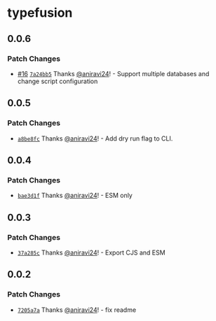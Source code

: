 # typefusion

## 0.0.6

### Patch Changes

- [#16](https://github.com/aniravi24/typefusion/pull/16) [`7a24bb5`](https://github.com/aniravi24/typefusion/commit/7a24bb53af8cda4ce81bbdfea853c34d7fd768a4) Thanks [@aniravi24](https://github.com/aniravi24)! - Support multiple databases and change script configuration

## 0.0.5

### Patch Changes

- [`a8be8fc`](https://github.com/aniravi24/typefusion/commit/a8be8fc15a05dd2489541f64e6858d7c08e77099) Thanks [@aniravi24](https://github.com/aniravi24)! - Add dry run flag to CLI.

## 0.0.4

### Patch Changes

- [`bae3d1f`](https://github.com/aniravi24/typefusion/commit/bae3d1fa04e7b2bb1f301030b75a51af6869fba2) Thanks [@aniravi24](https://github.com/aniravi24)! - ESM only

## 0.0.3

### Patch Changes

- [`37a285c`](https://github.com/aniravi24/typefusion/commit/37a285cec5416150541338e74370f15e53c3e3c9) Thanks [@aniravi24](https://github.com/aniravi24)! - Export CJS and ESM

## 0.0.2

### Patch Changes

- [`7205a7a`](https://github.com/aniravi24/typefusion/commit/7205a7aa885722ede2777e316041229ab3abf5a9) Thanks [@aniravi24](https://github.com/aniravi24)! - fix readme
